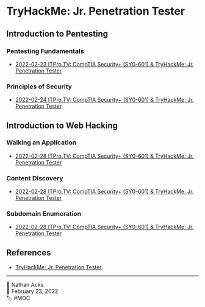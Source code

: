 # TryHackMe: Jr. Penetration Tester

## Introduction to Pentesting

### Pentesting Fundamentals

* [2022-02-23 ITPro.TV: CompTIA Security+ (SY0-601) & TryHackMe: Jr. Penetration Tester](../log/2022-02-23-itprotv-comptia-security-plus-and-tryhackme-jr-penetration-tester.md)

### Principles of Security

* [2022-02-24 ITPro.TV: CompTIA Security+ (SY0-601) & TryHackMe: Jr. Penetration Tester](../log/2022-02-24-itprotv-comptia-security-plus-and-tryhackme-jr-penetration-tester.md)

## Introduction to Web Hacking

### Walking an Application

* [2022-02-28 ITPro.TV: CompTIA Security+ (SY0-601) & TryHackMe: Jr. Penetration Tester](../log/2022-02-28-itprotv-comptia-security-plus-and-tryhackme-jr-penetration-tester.md)

### Content Discovery

* [2022-02-28 ITPro.TV: CompTIA Security+ (SY0-601) & TryHackMe: Jr. Penetration Tester](../log/2022-02-28-itprotv-comptia-security-plus-and-tryhackme-jr-penetration-tester.md)

### Subdomain Enumeration

* [2022-02-28 ITPro.TV: CompTIA Security+ (SY0-601) & TryHackMe: Jr. Penetration Tester](../log/2022-02-28-itprotv-comptia-security-plus-and-tryhackme-jr-penetration-tester.md)

<!--

### Authentication Bypass

### IDOR

### File Inclusion

### SSRF

### Cross-Site Scripting

### Command Injection

### SQL Injection

## Burp Suite

### The Basics

* [2022-01-04 TryHackMe: Web Fundamentals](../log/2022-01-04-tryhackme-web-fundamentals.md)
* [2022-01-06 TryHackMe: Web Fundamentals](../log/2022-01-06-tryhackme-web-fundamentals.md)

### Repeater

* [2022-01-09 TryHackMe: Web Fundamentals](../log/2022-01-09-tryhackme-web-fundamentals.md)

### Intruder

* [2022-01-09 TryHackMe: Web Fundamentals](../log/2022-01-09-tryhackme-web-fundamentals.md)

### Other Modules

* [2022-01-10 TryHackMe: Web Fundamentals](../log/2022-01-10-tryhackme-web-fundamentals.md)

### Extender

* [2022-01-10 TryHackMe: Web Fundamentals](../log/2022-01-10-tryhackme-web-fundamentals.md)

## Network Security

### Passive Reconnaissance

### Active Reconnaissance

### Nmap Live Host Discovery

### Nmap Basic Port Scans

### Nmap Advanced Port Scans

### Nmap Post Port Scans

### Protocols and Servers

### Net Sec Challenge

## Vulnerability Research

### Vulnerabilities 101

### Exploit Vulnerabilities

### Vulnerability Capstone

## Metasploit

### Introduction

### Exploitation

### Meterpreter

## Privilege Escalation

### What the Shell?

* [2021-10-27 TryHackMe: Complete Beginner](../log/2021-10-27-tryhackme-complete-beginner.md)
* [2021-10-28 TryHackMe: Complete Beginner](../log/2021-10-28-tryhackme-complete-beginner.md)

### Linuc PrivEsc

### Windows PrivEsc

-->

## References

* [TryHackMe: Jr. Penetration Tester](https://tryhackme.com/path/outline/jrpenetrationtester)

- - - -

<span aria-hidden="true">👤</span> Nathan Acks  
<span aria-hidden="true">📅</span> February 23, 2022  
<span aria-hidden="true">🏷️</span> #MOC
